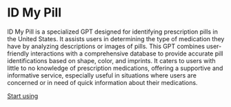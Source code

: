 # ID My Pill

ID My Pill is a specialized GPT designed for identifying prescription pills in the United States. It assists users in determining the type of medication they have by analyzing descriptions or images of pills. This GPT combines user-friendly interactions with a comprehensive database to provide accurate pill identifications based on shape, color, and imprints. It caters to users with little to no knowledge of prescription medications, offering a supportive and informative service, especially useful in situations where users are concerned or in need of quick information about their medications.

[Start using](https://chat.openai.com/g/g-LXZ1f4L5x)